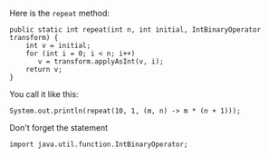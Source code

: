 Here is the `repeat` method:

    public static int repeat(int n, int initial, IntBinaryOperator transform) {
        int v = initial;
        for (int i = 0; i < n; i++)
           v = transform.applyAsInt(v, i);
        return v;
    }

You call it like this:

    System.out.println(repeat(10, 1, (m, n) -> m * (n + 1)));

Don't forget the statement

    import java.util.function.IntBinaryOperator;
